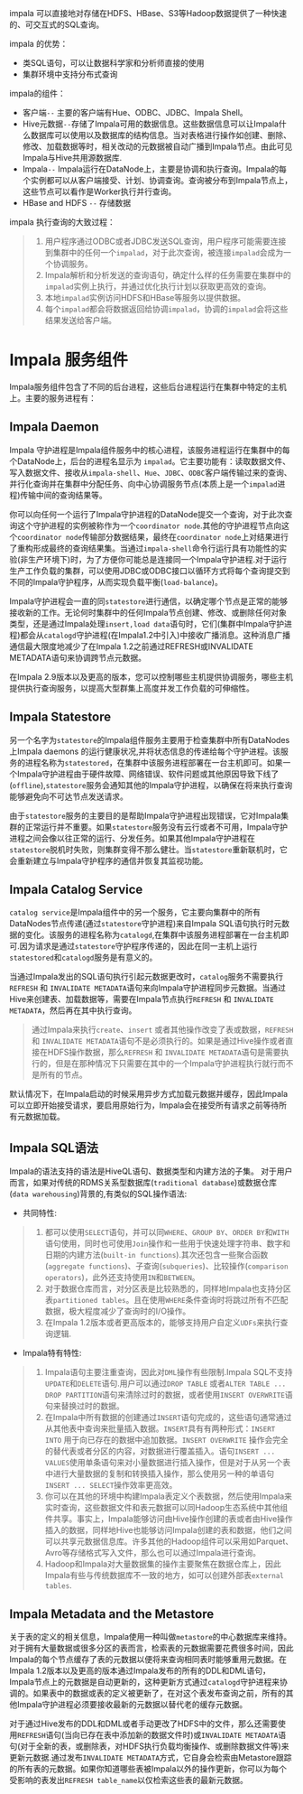 
impala 可以直接地对存储在HDFS、HBase、S3等Hadoop数据提供了一种快速的、可交互式的SQL查询。  

impala 的优势：

* 类SQL语句，可以让数据科学家和分析师直接的使用
* 集群环境中支持分布式查询

impala的组件：

* 客户端`--` 主要的客户端有Hue、ODBC、JDBC、Impala Shell。
* Hive元数据`--`存储了Impala可用的数据信息。这些数据信息可以让Impala什么数据库可以使用以及数据库的结构信息。当对表格进行操作如创建、删除、修改、加载数据等时，相关改动的元数据被自动广播到Impala节点。由此可见Impala与Hive共用源数据库.
* Impala`--` Impala运行在DataNode上，主要是协调和执行查询。Impala的每个实例都可以从客户端接受、计划、协调查询。查询被分布到Impala节点上，这些节点可以看作是Worker执行并行查询。
* HBase and HDFS `--` 存储数据

impala 执行查询的大致过程：

>  1. 用户程序通过ODBC或者JDBC发送SQL查询，用户程序可能需要连接到集群中的任何一个`impalad`，对于此次查询，被连接`impalad`会成为一个协调服务。  
>  2. Impala解析和分析发送的查询语句，确定什么样的任务需要在集群中的`impalad`实例上执行，并通过优化执行计划以获取更高效的查询。  
>  3. 本地`impalad`实例访问HDFS和HBase等服务以提供数据。
>  4. 每个`impalad`都会将数据返回给协调`impalad`，协调的`impalad`会将这些结果发送给客户端。  

# Impala 服务组件

Impala服务组件包含了不同的后台进程，这些后台进程运行在集群中特定的主机上。主要的服务进程有：

## Impala Daemon

Impala 守护进程是Impala组件服务中的核心进程，该服务进程运行在集群中的每个DataNode上，后台的进程名显示为 `impalad`。它主要功能有：读取数据文件、写入数据文件、接收从`impala-shell`、`Hue`、`JDBC`、`ODBC`客户端传输过来的查询、并行化查询并在集群中分配任务、向中心协调服务节点(本质上是一个`impalad`进程)传输中间的查询结果等。  

你可以向任何一个运行了Impala守护进程的DataNode提交一个查询，对于此次查询这个守护进程的实例被称作为一个`coordinator node`.其他的守护进程节点向这个`coordinator node`传输部分数据结果，最终在`coordinator node`上对结果进行了重构形成最终的查询结果集。当通过`impala-shell`命令行运行具有功能性的实验(非生产环境下)时，为了方便你可能总是连接同一个Impala守护进程.对于运行生产工作负载的集群，可以使用JDBC或ODBC接口以循环方式将每个查询提交到不同的Impala守护程序，从而实现负载平衡(`load-balance`)。  

Impala守护进程会一直的同`statestore`进行通信，以确定哪个节点是正常的能够接收新的工作。无论何时集群中的任何Impala节点创建、修改、或删除任何对象类型，还是通过Impala处理`insert,load data`语句时，它们(集群中Impala守护进程)都会从`catalogd`守护进程(在Impala1.2中引入)中接收广播消息。这种消息广播通信最大限度地减少了在Impala 1.2之前通过REFRESH或INVALIDATE METADATA语句来协调跨节点元数据。  

在Impala 2.9版本以及更高的版本，您可以控制哪些主机提供协调服务，哪些主机提供执行查询服务，以提高大型群集上高度并发工作负载的可伸缩性。  

## Impala Statestore

另一个名字为`statestore`的Impala组件服务主要用于检查集群中所有DataNodes上Impala daemons 的运行健康状况,并将状态信息的传递给每个守护进程。该服务的进程名称为`statestored`，在集群中该服务进程部署在一台主机即可。如果一个Impala守护进程由于硬件故障、网络错误、软件问题或其他原因导致下线了(`offline`),`statestore`服务会通知其他的Impala守护进程，以确保在将来执行查询能够避免向不可达节点发送请求。  

由于`statestore`服务的主要目的是帮助Impala守护进程出现错误，它对Impala集群的正常运行并不重要。如果`statestore`服务没有云行或者不可用，Impala守护进程之间会像以往正常的运行、分发任务。如果其他Impala守护进程在`statestore`脱机时失败，则集群变得不那么健壮。当`statestore`重新联机时，它会重新建立与Impala守护程序的通信并恢复其监视功能。

## Impala Catalog Service

`catalog service`是Impala组件中的另一个服务，它主要向集群中的所有DataNodes节点传递(通过`statestore`守护进程)来自Impala SQL语句执行时元数据的变化。该服务的进程名称为`catalogd`,在集群中该服务进程部署在一台主机即可.因为请求是通过`statestore`守护程序传递的，因此在同一主机上运行`statestored`和`catalogd`服务是有意义的。  

当通过Impala发出的SQL语句执行引起元数据更改时，`catalog`服务不需要执行`REFRESH` 和 `INVALIDATE METADATA`语句来向Impala守护进程同步元数据。当通过Hive来创建表、加载数据等，需要在Impala节点执行`REFRESH` 和 `INVALIDATE METADATA`，然后再在其中执行查询。  

> 通过Impala来执行`create`、`insert` 或者其他操作改变了表或数据，`REFRESH` 和 `INVALIDATE METADATA`语句不是必须执行的。如果是通过Hive操作或者直接在HDFS操作数据，那么`REFRESH` 和 `INVALIDATE METADATA`语句是需要执行的，但是在那种情况下只需要在其中的一个Impala守护进程执行就行而不是所有的节点。

默认情况下，在Impala启动的时候采用异步方式加载元数据并缓存，因此Impala可以立即开始接受请求，要启用原始行为，Impala会在接受所有请求之前等待所有元数据加载。

## Impala SQL语法

Impala的语法支持的语法是HiveQL语句、数据类型和内建方法的子集。
对于用户而言，如果对传统的RDMS关系型数据库(`traditional database`)或数据仓库(`data warehousing`)背景的,有类似的SQL操作语法:  

* 共同特性:

> 1. 都可以使用`SELECT`语句，并可以同`WHERE`、`GROUP BY`、`ORDER BY`和`WITH`语句使用，同时也可使用`Join`操作和一些用于快速处理字符串、数字和日期的内建方法(`built-in functions`).其次还包含一些聚合函数(`aggregate functions`)、子查询(`subqueries`)、比较操作(`comparison operators`)，此外还支持使用`IN`和`BETWEEN`。
> 2. 对于数据仓库而言，对分区表是比较熟悉的，同样地Impala也支持分区表`partitioned tables`。且在使用`WHERE`条件查询时将跳过所有不匹配数据，极大程度减少了查询时的I/O操作。
> 3. 在Impala 1.2版本或者更高版本的，能够支持用户自定义`UDFs`来执行查询逻辑.

* Impala特有特性:

> 1. Impala语句主要注重查询，因此对`DML`操作有些限制.Impala SQL不支持`UPDATE`和`DELETE`语句.用户可以通过`DROP TABLE` 或者`ALTER TABLE ... DROP PARTITION`语句来清除过时的数据，或者使用`INSERT OVERWRITE`语句来替换过时的数据。
> 2. 在Impala中所有数据的创建通过`INSERT`语句完成的，这些语句通常通过从其他表中查询来批量插入数据。`INSERT`具有有两种形式：`INSERT INTO` 用于向已存在的数据中追加数据。`INSERT OVERWRITE` 操作会完全的替代表或者分区的内容，对数据进行覆盖插入。语句`INSERT ... VALUES`使用单条语句来对小量数据进行插入操作，但是对于从另一个表中进行大量数据的复制和转换插入操作，那么使用另一种的单语句`INSERT ... SELECT`操作效率更高效。
> 3. 你可以在其他的环境中构建Impala表定义个表数据，然后使用Impala来实时查询，这些数据文件和表元数据可以同Hadoop生态系统中其他组件共享。事实上，Impala能够访问由Hive操作创建的表或者由Hive操作插入的数据，同样地Hive也能够访问Impala创建的表和数据，他们之间可以共享元数据信息库。许多其他的Hadoop组件可以采用如Parquet、Avro等存储格式写入文件，那么也可以通过Impala进行查询。
> 4. Hadoop和Impala对大量数据集的操作主要聚焦在数据仓库上，因此Impala有些与传统数据库不一致的地方，如可以创建外部表`external tables`.

## Impala Metadata and the Metastore

关于表的定义的相关信息，Impala使用一种叫做`metastore`的中心数据库来维持。对于拥有大量数据或很多分区的表而言，检索表的元数据需要花费很多时间，因此Impala的每个节点缓存了表的元数据以便将来查询相同表时能够重用元数据。在Impala 1.2版本以及更高的版本通过Impala发布的所有的DDL和DML语句，Impala节点上的元数据是自动更新的，这种更新方式通过`catalogd`守护进程来协调的。如果表中的数据或表的定义被更新了，在对这个表发布查询之前，所有的其他Impala守护进程必须要接收最新的元数据以替代老的缓存元数据。  

对于通过Hive发布的DDL和DML或者手动更改了HDFS中的文件，那么还需要使用`REFRESH`语句(当向已存在表中添加新的数据文件时)或`INVALIDATE METADATA`语句(对于全新的表，或删除表，对HDFS执行负载均衡操作、或删除数据文件等)来更新元数据.通过发布`INVALIDATE METADATA`方式，它自身会检索由Metastore跟踪的所有表的元数据。如果你知道哪些表被Impala以外的操作更新，你可以为每个受影响的表发出`REFRESH table_name`以仅检索这些表的最新元数据。